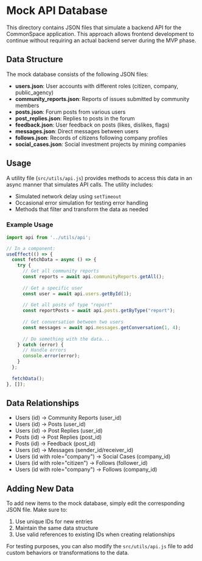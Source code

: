 # Mock API Database

This directory contains JSON files that simulate a backend API for the CommonSpace application. This approach allows frontend development to continue without requiring an actual backend server during the MVP phase.

## Data Structure

The mock database consists of the following JSON files:

- **users.json**: User accounts with different roles (citizen, company, public_agency)
- **community_reports.json**: Reports of issues submitted by community members
- **posts.json**: Forum posts from various users
- **post_replies.json**: Replies to posts in the forum
- **feedback.json**: User feedback on posts (likes, dislikes, flags)
- **messages.json**: Direct messages between users
- **follows.json**: Records of citizens following company profiles
- **social_cases.json**: Social investment projects by mining companies

## Usage

A utility file (`src/utils/api.js`) provides methods to access this data in an async manner that simulates API calls. The utility includes:

- Simulated network delay using `setTimeout`
- Occasional error simulation for testing error handling
- Methods that filter and transform the data as needed

### Example Usage

```javascript
import api from '../utils/api';

// In a component:
useEffect(() => {
  const fetchData = async () => {
    try {
      // Get all community reports
      const reports = await api.communityReports.getAll();
      
      // Get a specific user
      const user = await api.users.getById(1);
      
      // Get all posts of type "report"
      const reportPosts = await api.posts.getByType("report");
      
      // Get conversation between two users
      const messages = await api.messages.getConversation(1, 4);
      
      // Do something with the data...
    } catch (error) {
      // Handle errors
      console.error(error);
    }
  };
  
  fetchData();
}, []);
```

## Data Relationships

- Users (id) → Community Reports (user_id)
- Users (id) → Posts (user_id)
- Users (id) → Post Replies (user_id)
- Posts (id) → Post Replies (post_id)
- Posts (id) → Feedback (post_id)
- Users (id) → Messages (sender_id/receiver_id)
- Users (id with role="company") → Social Cases (company_id)
- Users (id with role="citizen") → Follows (follower_id)
- Users (id with role="company") → Follows (company_id)

## Adding New Data

To add new items to the mock database, simply edit the corresponding JSON file. Make sure to:

1. Use unique IDs for new entries
2. Maintain the same data structure
3. Use valid references to existing IDs when creating relationships

For testing purposes, you can also modify the `src/utils/api.js` file to add custom behaviors or transformations to the data. 